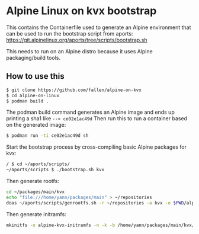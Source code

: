 # Alpine Linux on kvx bootstrap

This contains the Containerfile used to generate an Alpine environment that can be used to run the bootstrap script from aports: https://git.alpinelinux.org/aports/tree/scripts/bootstrap.sh

This needs to run on an Alpine distro because it uses Alpine packaging/build tools.

## How to use this

```bash
$ git clone https://github.com/fallen/alpine-on-kvx
$ cd alpine-on-linux
$ podman build .
```

The podman build command generates an Alpine image and ends up printing a sha1 like `--> ce02e1ac49d`
Then run this to run a container based on the generated image:

```bash
$ podman run -ti ce02e1ac49d sh
```

Start the bootstrap process by cross-compiling basic Alpine packages for kvx:

```bash
/ $ cd ~/aports/scripts/
~/aports/scripts $ ./bootstrap.sh kvx
```

Then generate rootfs:

```bash
cd ~/packages/main/kvx
echo "file:///home/yann/packages/main" > ~/repositories
doas ~/aports/scripts/genrootfs.sh -r ~/repositories -a kvx -o $PWD/alpine-kvx.tar.gz fortify-headers-1.1-r3.apk linux-headers-5.16.20-r0.apk musl-1.2.3-r2.apk libc-dev-0.7.2-r5.apk pkgconf-1.9.5-r0.apk zlib-1.2.13-r2.apk openssl-3.1.1-r1.apk ca-certificates-20230506-r0.apk libmd-1.1.0-r0.apk gmp-6.2.1-r3.apk mpfr4-4.2.0-r3.apk mpc1-1.3.1-r1.apk isl26-0.26-r1.apk libucontext-1.2-r2.apk binutils-4.13.0-r12.apk gcc-12.2.1_git20220924-r10.apk libbsd-0.11.7-r2.apk busybox-1.36.1-r3.apk busybox-binsh-1.36.1-r3.apk file-5.44-r5.apk alpine-baselayout-3.4.3-r1.apk alpine-baselayout-data-3.4.3-r1.apk build-base-0.5-r3.apk  alpine-conf-3.16.2-r0.apk apk-tools-2.14.0-r5.apk busybox-extras-1.36.1-r3.apk busybox-extras-openrc-1.36.1-r3.apk busybox-ifupdown-1.36.1-r3.apk busybox-mdev-openrc-1.36.1-r3.apk busybox-openrc-1.36.1-r3.apk busybox-static-1.36.1-r3.apk busybox-suid-1.36.1-r3.apk util-linux-2.39.1-r0.apk  util-linux-misc-2.39.1-r0.apk util-linux-openrc-2.39.1-r0.apk
```

Then generate initramfs:

```bash
mkinitfs -o alpine-kvx-initramfs -n -k -b /home/yann/packages/main/kvx/rootfs
```
